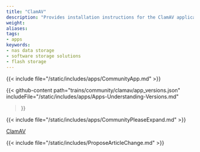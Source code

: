```yaml
---
title: "ClamAV"
description: "Provides installation instructions for the ClamAV application in TrueNAS."
weight: 
aliases:
tags:
- apps
keywords:
- nas data storage
- software storage solutions
- flash storage
---
```


{{< include file="/static/includes/apps/CommunityApp.md" >}}

{{< github-content 
    path="trains/community/clamav/app_versions.json"
	includeFile="/static/includes/apps/Apps-Understanding-Versions.md"
>}}

<!-- Comment out the following line if your suggested changes to this Community app documentation provide a complete installation tutorial. Leave exposed if you are proposing a partial expansion of the content, but further work is needed. -->
{{< include file="/static/includes/apps/CommunityPleaseExpand.md" >}}

<!-- Uncomment the following line if you suspect this Community app documentation is out of date, inaccurate, or needs further improvement -->
<!--{{< include file="/static/includes/apps/CommunityPleaseImprove.md" >}}-->

[ClamAV](https://www.clamav.net) <!-- is a [description of the application] -->

{{< include file="/static/includes/ProposeArticleChange.md" >}}
